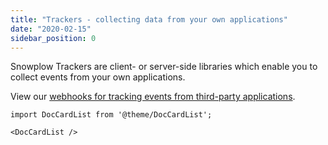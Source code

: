 ```yaml
---
title: "Trackers - collecting data from your own applications"
date: "2020-02-15"
sidebar_position: 0
---
```


Snowplow Trackers are client- or server-side libraries which enable you to collect events from your own applications.

View our [webhooks for tracking events from third-party applications](/docs/collecting-data/collecting-data-from-third-parties/index.md).

```mdx-code-block
import DocCardList from '@theme/DocCardList';

<DocCardList />
```
